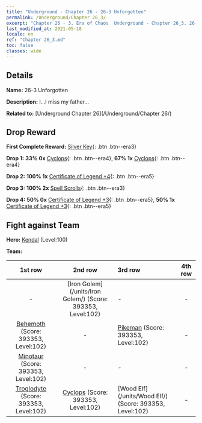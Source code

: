 ```yaml
---
title: "Underground - Chapter 26 - 26-3 Unforgotten"
permalink: /Underground/Chapter 26_3/
excerpt: "Chapter 26 - 3. Era of Chaos  Underground - Chapter 26_3. 26-3 Unforgotten"
last_modified_at: 2021-05-18
locale: en
ref: "Chapter 26_3.md"
toc: false
classes: wide
---
```


## Details

 **Name:** 26-3 Unforgotten

 **Description:** I...I miss my father...

 **Related to:** [Underground Chapter 26](/Underground/Chapter 26/)

## Drop Reward

 **First Complete Reward:** [Silver Key](/Items/con_693/){: .btn .btn--era3}

 **Drop 1:** **33% 0x** [Cyclops](/Items/unt_222/){: .btn .btn--era4}, **67% 1x** [Cyclops](/Items/unt_222/){: .btn .btn--era4}

 **Drop 2:** **100% 1x** [Certificate of Legend +4](/Items/mat_95/){: .btn .btn--era5}

 **Drop 3:** **100% 2x** [Spell Scrolls](/Items/con_694/){: .btn .btn--era3}

 **Drop 4:** **50% 0x** [Certificate of Legend +3](/Items/mat_88/){: .btn .btn--era5}, **50% 1x** [Certificate of Legend +3](/Items/mat_88/){: .btn .btn--era5}


## Fight against Team
 **Hero:** [Kendal](/heroes/Kendal/) (Level:100)

 **Team:**


  | 1st row | 2nd row | 3rd row | 4th row |
  |:----:|:----:|:----|:----:|
  | - | [Iron Golem](/units/Iron Golem/) (Score: 393353, Level:102)  | - | - |
  | [Behemoth](/units/Behemoth/) (Score: 393353, Level:102)  | - | [Pikeman](/units/Pikeman/) (Score: 393353, Level:102)  | - |
  | [Minotaur](/units/Minotaur/) (Score: 393353, Level:102)  | - | - | - |
  | [Troglodyte](/units/Troglodyte/) (Score: 393353, Level:102)  | [Cyclops](/units/Cyclops/) (Score: 393353, Level:102)  | [Wood Elf](/units/Wood Elf/) (Score: 393353, Level:102)  | - |


